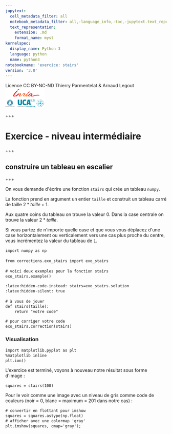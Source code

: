 ```yaml
---
jupytext:
  cell_metadata_filter: all
  notebook_metadata_filter: all,-language_info,-toc,-jupytext.text_representation.jupytext_version,-jupytext.text_representation.format_version
  text_representation:
    extension: .md
    format_name: myst
kernelspec:
  display_name: Python 3
  language: python
  name: python3
notebookname: 'exercice: stairs'
version: '3.0'
---
```


<div class="licence">
<span>Licence CC BY-NC-ND</span>
<span>Thierry Parmentelat &amp; Arnaud Legout</span>
<span><img src="media/both-logos-small-alpha.png" /></span>
</div>

+++

# Exercice - niveau intermédiaire

+++

## construire un tableau en escalier

+++

On vous demande d'écrire une fonction `stairs` qui crée un tableau `numpy`.

La fonction prend en argument un entier `taille` et construit un tableau carré de taille $2*taille+1$.

Aux quatre coins du tableau on trouve la valeur $0$. Dans la case centrale on trouve la valeur $2*taille$.

Si vous partez de n'importe quelle case et que vous vous déplacez d'une case horizontalement ou verticalement vers une cas plus proche du centre, vous incrémentez la valeur du tableau de `1`.

```{code-cell} ipython3
import numpy as np

from corrections.exo_stairs import exo_stairs

# voici deux exemples pour la fonction stairs
exo_stairs.example()
```

```{code-cell} ipython3
:latex:hidden-code-instead: stairs=exo_stairs.solution
:latex:hidden-silent: true

# à vous de jouer
def stairs(taille):
    return "votre code"
```

```{code-cell} ipython3
# pour corriger votre code
exo_stairs.correction(stairs)
```

### Visualisation

```{code-cell} ipython3
import matplotlib.pyplot as plt
%matplotlib inline
plt.ion()
```

L'exercice est terminé, voyons à nouveau notre résultat sous forme d'image :

```{code-cell} ipython3
squares = stairs(100)
```

Pour le voir comme une image avec un niveau de gris comme code de couleurs (noir = 0, blanc = maximum = 201 dans notre cas) :

```{code-cell} ipython3
# convertir en flottant pour imshow
squares = squares.astype(np.float)
# afficher avec une colormap 'gray'
plt.imshow(squares, cmap='gray');
```
